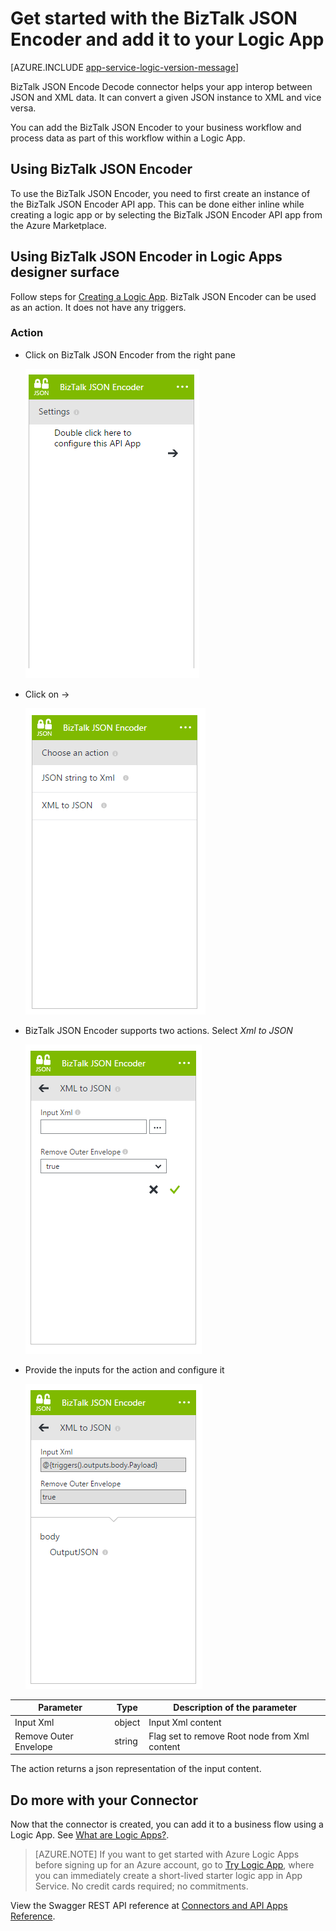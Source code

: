 <properties
   pageTitle="Using the BizTalk JSON Encoder connector in Logic Apps | Microsoft Azure App Service "
   description="How to create and configure the BizTalk JSON Encoder Connector or API app and use it in a logic app in Azure App Service"
   services="app-service\logic"
   documentationCenter=".net,nodejs,java"
   authors="rajeshramabathiran"
   manager="erikre"
   editor=""/>

<tags
   ms.service="app-service-logic"
   ms.devlang="multiple"
   ms.topic="article"
   ms.tgt_pltfrm="na"
   ms.workload="integration"
   ms.date="04/20/2016"
   ms.author="rajram"/>

# Get started with the BizTalk JSON Encoder and add it to your Logic App 

[AZURE.INCLUDE [app-service-logic-version-message](../../includes/app-service-logic-version-message.md)]


BizTalk JSON Encode Decode connector helps your app interop between JSON and XML data. It can convert a given JSON instance to XML and vice versa.

You can add the BizTalk JSON Encoder to your business workflow and process data as part of this workflow within a Logic App. 

## Using BizTalk JSON Encoder
To use the BizTalk JSON Encoder, you need to first create an instance of the BizTalk JSON Encoder API app. This can be done either inline while creating a logic app or by selecting the BizTalk JSON Encoder API app from the Azure Marketplace.

## Using BizTalk JSON Encoder in Logic Apps designer surface
Follow steps for [Creating a Logic App]. BizTalk JSON Encoder can be used as an action. It does not have any triggers.

### Action
- Click on BizTalk JSON Encoder from the right pane

	![Action settings][3]
- Click on ->

	![List of Actions][4]
- BizTalk JSON Encoder supports two actions. Select *Xml to JSON*

	![Xml to JSON input][5]
- Provide the inputs for the action and configure it

	![Encode and send configured][6]

Parameter|Type|Description of the parameter
---|---|---
Input Xml|object|Input Xml content
Remove Outer Envelope|string|Flag set to remove Root node from Xml content

The action returns a json representation of the input content.

## Do more with your Connector
Now that the connector is created, you can add it to a business flow using a Logic App. See [What are Logic Apps?](app-service-logic-what-are-logic-apps.md).

>[AZURE.NOTE] If you want to get started with Azure Logic Apps before signing up for an Azure account, go to [Try Logic App](https://tryappservice.azure.com/?appservice=logic), where you can immediately create a short-lived starter logic app in App Service. No credit cards required; no commitments.

View the Swagger REST API reference at [Connectors and API Apps Reference](http://go.microsoft.com/fwlink/p/?LinkId=529766).

 

<!--References -->
[1]: app-service-logic-connector-tpm
[2]: app-service-logic-create-a-trading-partner-agreement
[3]: ./media/app-service-logic-json-encoder/ActionSettings.PNG
[4]: ./media/app-service-logic-json-encoder/ListOfActions.PNG
[5]: ./media/app-service-logic-json-encoder/EncodeInput.PNG
[6]: ./media/app-service-logic-json-encoder/EncodeConfigured.PNG

<!--Links -->
[Creating a Logic App]: app-service-logic-create-a-logic-app.md
